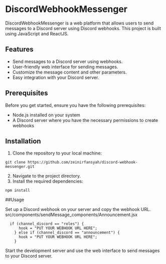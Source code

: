 # DiscordWebhookMessenger

DiscordWebhookMessenger is a web platform that allows users to send messages to a Discord server using Discord webhooks.
This project is built using JavaScript and ReactJS.

## Features

- Send messages to a Discord server using webhooks.
- User-friendly web interface for sending messages.
- Customize the message content and other parameters.
- Easy integration with your Discord server.

## Prerequisites

Before you get started, ensure you have the following prerequisites:

- Node.js installed on your system
- A Discord server where you have the necessary permissions to create webhooks

## Installation

1. Clone the repository to your local machine:

```
git clone https://github.com/zeinirfansyah/discord-webhook-messenger.git
```
2. Navigate to the project directory.
3. Install the required dependencies:
   
```
npm install
```

##Usage

Set up a Discord webhook on your server and copy the webhook URL.
src/components/sendMessage_components/Announcement.jsx

```
  if (channel_discord == "roles") {
      hook = "PUT YOUR WEBHOOK URL HERE";
    } else if (channel_discord == "announcement") {
      hook = "PUT YOUR WEBHOOK URL HERE";
    }
```
Start the development server and use the web interface to send messages to your Discord server.

